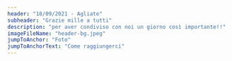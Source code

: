 ```yaml
---
header: "18/09/2021 - Agliate"
subheader: "Grazie mille a tutti"
description: "per aver condiviso con noi un giorno così importante!!"
imageFileName: "header-bg.jpeg"
jumpToAnchor: "Foto"
jumpToAnchorText: "Come raggiungerci"
---
```

